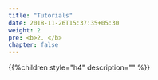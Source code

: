 ```yaml
---
title: "Tutorials"
date: 2018-11-26T15:37:35+05:30
weight: 2
pre: <b>2. </b>
chapter: false
---
```


{{%children style="h4" description="" %}}

